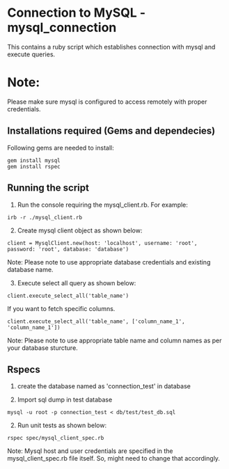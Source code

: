 # Connection to MySQL - mysql_connection
This contains a ruby script which establishes connection with mysql and execute queries.

# Note:
Please make sure mysql is configured to access remotely with proper credentials.

## Installations required (Gems and dependecies)

Following gems are needed to install:
```
gem install mysql
gem install rspec
```

## Running the script

1. Run the console requiring the mysql_client.rb. For example:

```
irb -r ./mysql_client.rb
```

2. Create mysql client object as shown below:

```
client = MysqlClient.new(host: 'localhost', username: 'root', password: 'root', database: 'database')
```
Note: Please note to use appropriate database credentials and existing database name.

3. Execute select all query as shown below:

```
client.execute_select_all('table_name')
```
If you want to fetch specific columns.

```
client.execute_select_all('table_name', ['column_name_1', 'column_name_1'])
```
Note: Please note to use appropriate table name and column names as per your database sturcture.

## Rspecs

1. create the database named as 'connection_test' in database

1. Import sql dump in test database

```
mysql -u root -p connection_test < db/test/test_db.sql
```
2. Run unit tests as shown below:

```
rspec spec/mysql_client_spec.rb
```
Note: Mysql host and user credentials are specified in the mysql_client_spec.rb file itself. So, might need to change that accordingly.

